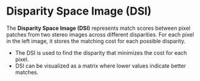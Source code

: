 # Disparity Space Image (DSI)

The **Disparity Space Image (DSI)** represents match scores between pixel patches from two stereo images across different disparities. For each pixel in the left image, it stores the matching cost for each possible disparity.

- The DSI is used to find the disparity that minimizes the cost for each pixel.
- DSI can be visualized as a matrix where lower values indicate better matches.
